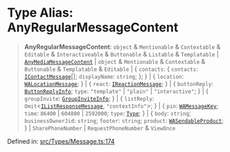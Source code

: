 # Type Alias: AnyRegularMessageContent

> **AnyRegularMessageContent**: `object` & `Mentionable` & `Contextable` & `Editable` & `Interactiveable` & `Buttonable` & `Listable` & `Templatable` \| [`AnyMediaMessageContent`](AnyMediaMessageContent.md) \| `object` & `Mentionable` & `Contextable` & `Buttonable` & `Templatable` & `Editable` \| \{ `contacts`: \{ `contacts`: [`IContactMessage`](../namespaces/proto/namespaces/Message/interfaces/IContactMessage.md)[]; `displayName`: `string`; \}; \} \| \{ `location`: [`WALocationMessage`](WALocationMessage.md); \} \| \{ `react`: [`IReactionMessage`](../namespaces/proto/namespaces/Message/interfaces/IReactionMessage.md); \} \| \{ `buttonReply`: [`ButtonReplyInfo`](ButtonReplyInfo.md); `type`: `"template"` \| `"plain"` \| `"interactive"`; \} \| \{ `groupInvite`: [`GroupInviteInfo`](GroupInviteInfo.md); \} \| \{ `listReply`: `Omit`\<[`IListResponseMessage`](../namespaces/proto/namespaces/Message/interfaces/IListResponseMessage.md), `"contextInfo"`\>; \} \| \{ `pin`: [`WAMessageKey`](WAMessageKey.md); `time`: `86400` \| `604800` \| `2592000`; `type`: [`Type`](../namespaces/proto/namespaces/PinInChat/enumerations/Type.md); \} \| \{ `body`: `string`; `businessOwnerJid`: `string`; `footer`: `string`; `product`: [`WASendableProduct`](WASendableProduct.md); \} \| `SharePhoneNumber` \| `RequestPhoneNumber` & `ViewOnce`

Defined in: [src/Types/Message.ts:174](https://github.com/Fokusdotid/Baileys/blob/f4c7971f59af0b012f8de667e7a21ae12f7bbf19/src/Types/Message.ts#L174)
